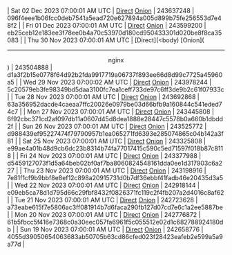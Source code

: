 | Sat 02 Dec 2023 07:00:01 AM UTC | [Direct](https://oshi.at/aeVT) [Onion](http://5ety7tpkim5me6eszuwcje7bmy25pbtrjtue7zkqqgziljwqy3rrikqd.onion/aeVT) | 243637248 | 096f4eee1b06fcc0deb7541a5ead720e627894a005d899b75fe256553d7e48f2 | 
| Fri 01 Dec 2023 07:00:01 AM UTC | [Direct](https://oshi.at/tVbVY) [Onion](http://5ety7tpkim5me6eszuwcje7bmy25pbtrjtue7zkqqgziljwqy3rrikqd.onion/tVbVY) | 243599200 | eb25ceb12e183ee3f78ee0b4a70c53970d180cd950433301d020be8f8ca35083 | 
| Thu 30 Nov 2023 07:00:01 AM UTC | [Direct](<body) [Onion](<hr><center>nginx</center>) | 243504888 | d1a3f2b15e0778f64d92b2fda9917719a06737f893ee66d8d99c7725a45960a5 | 
| Wed 29 Nov 2023 07:00:02 AM UTC | [Direct](https://oshi.at/CpiAn) [Onion](http://5ety7tpkim5me6eszuwcje7bmy25pbtrjtue7zkqqgziljwqy3rrikqd.onion/CpiAn) | 243978244 | 5c20579eb3fe98349bd5daa3100fc7ea1ceff733de97c6ff3de9b2c61f07933c | 
| Tue 28 Nov 2023 07:00:01 AM UTC | [Direct](https://oshi.at/vnuH) [Onion](http://5ety7tpkim5me6eszuwcje7bmy25pbtrjtue7zkqqgziljwqy3rrikqd.onion/vnuH) | 243692868 | 63a356952dacde4caeaa7ffc20026e0979be03d66bfb9a160844c541eded74c7 | 
| Mon 27 Nov 2023 07:00:01 AM UTC | [Direct](https://oshi.at/fojB) [Onion](http://5ety7tpkim5me6eszuwcje7bmy25pbtrjtue7zkqqgziljwqy3rrikqd.onion/fojB) | 243445808 | 6f92cbc371cd2af097db11a0607d45d8dea1888e28447c5578b0a660b1dbdd2f | 
| Sun 26 Nov 2023 07:00:01 AM UTC | [Direct](https://oshi.at/GEwM) [Onion](http://5ety7tpkim5me6eszuwcje7bmy25pbtrjtue7zkqqgziljwqy3rrikqd.onion/GEwM) | 243525772 | d988439ef95227474f79790957b1ea065271fd6393e285074865c04b142a3f81 | 
| Sat 25 Nov 2023 07:00:01 AM UTC | [Direct](https://oshi.at/WKmt) [Onion](http://5ety7tpkim5me6eszuwcje7bmy25pbtrjtue7zkqqgziljwqy3rrikqd.onion/WKmt) | 243325808 | e99ae4a01b48d9cb6dc23b8314b74fa77017415c590c5ed71597f018b87c8118 | 
| Fri 24 Nov 2023 07:00:01 AM UTC | [Direct](https://oshi.at/hzvn) [Onion](http://5ety7tpkim5me6eszuwcje7bmy25pbtrjtue7zkqqgziljwqy3rrikqd.onion/hzvn) | 243377988 | d5459127073f1d5a64beb02bf0af7ba8060824548161dda0ee1d317903c6a227 | 
| Thu 23 Nov 2023 07:00:01 AM UTC | [Direct](https://oshi.at/cYwPD) [Onion](http://5ety7tpkim5me6eszuwcje7bmy25pbtrjtue7zkqqgziljwqy3rrikqd.onion/cYwPD) | 243198916 | 7e81f1cf9b9bbf8e8ef12c898a20915731d0b7df36ebbf41fadb46e20435d3a5 | 
| Wed 22 Nov 2023 07:00:01 AM UTC | [Direct](https://oshi.at/iDgr) [Onion](http://5ety7tpkim5me6eszuwcje7bmy25pbtrjtue7zkqqgziljwqy3rrikqd.onion/iDgr) | 242918144 | e09eb5ca78d1d795d66c29fbf8432f0826371fc119c2f4fb207a2d4016c8af62 | 
| Tue 21 Nov 2023 07:00:01 AM UTC | [Direct](https://oshi.at/DSKg) [Onion](http://5ety7tpkim5me6eszuwcje7bmy25pbtrjtue7zkqqgziljwqy3rrikqd.onion/DSKg) | 242723628 | a73eabe615f7e5806ac3ff081914b7d6faca290fb127d07cd7e6c1a2ee5887be | 
| Mon 20 Nov 2023 07:00:01 AM UTC | [Direct](https://oshi.at/FnnM) [Onion](http://5ety7tpkim5me6eszuwcje7bmy25pbtrjtue7zkqqgziljwqy3rrikqd.onion/FnnM) | 242776872 | 61b5fbcc5f416e7368c0a30eec057fa6961f5c055512e02d1c682788924180db | 
| Sun 19 Nov 2023 07:00:01 AM UTC | [Direct](https://oshi.at/iAiL) [Onion](http://5ety7tpkim5me6eszuwcje7bmy25pbtrjtue7zkqqgziljwqy3rrikqd.onion/iAiL) | 242658776 | 4055d39050654063683ab50705b63cd86cfed023f28423eafeb2e599a5a9a77d | 
